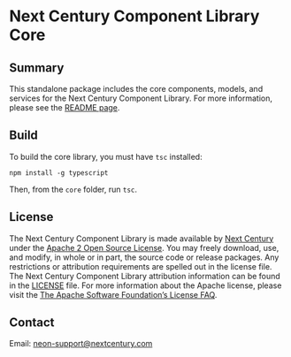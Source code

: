 # Next Century Component Library Core

## Summary

This standalone package includes the core components, models, and services for the Next Century Component Library.  For more information, please see the [README page](https://github.com/NextCenturyCorporation/neon-dash-internal/tree/THOR-1180#readme).

## Build

To build the core library, you must have `tsc` installed:

```
npm install -g typescript
```

Then, from the `core` folder, run `tsc`.

## License

The Next Century Component Library is made available by [Next Century](http://www.nextcentury.com) under the [Apache 2 Open Source License](http://www.apache.org/licenses/LICENSE-2.0.txt). You may freely download, use, and modify, in whole or in part, the source code or release packages. Any restrictions or attribution requirements are spelled out in the license file. The Next Century Component Library attribution information can be found in the [LICENSE](./LICENSE) file. For more information about the Apache license, please visit the [The Apache Software Foundation’s License FAQ](http://www.apache.org/foundation/license-faq.html).

## Contact

Email: [neon-support@nextcentury.com](mailto:neon-support@nextcentury.com)

